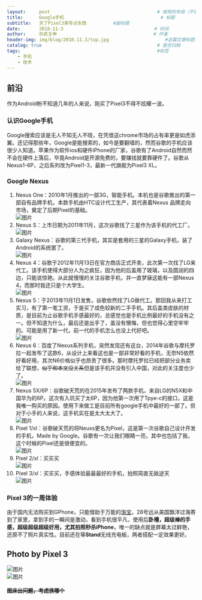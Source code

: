 ```yaml
---
layout:     post   				                        # 使用的布局（不需要改）
title:      Google手机   			            	        # 标题 
subtitle:   买了Pixel3来写点东西          #副标题
date:       2018-11-3            				       # 时间
author:     玖贰壬申					            	# 作者
header-img: img/blog/2018.11.3/top.jpg 	                   #这篇文章标题背景图片
catalog: true 					                     	# 是否归档
tags:							                     	#标签
    - 手机
    - 技术
---
```


## 前沿
作为Android粉不知道几年的人来说，刚买了Pixel3不得不炫耀一波。
### 认识Google手机
Google搜索应该是无人不知无人不晓，在凭借这chrome市场的占有率更是如虎添翼。还记得那些年，Google是能搜索的，如今是要翻墙的，然而谷歌的手机应该很少人知道。苹果作为软件ios和硬件iPhone的厂家，谷歌有了Android自然而然不会在硬件上落后，毕竟Android是开源免费的，要赚钱就要靠硬件了。谷歌从Nexus1-6P，之后系列改为Pixel1-3，最新一代旗舰为Pixel3 XL。

### Google Nexus
1. Nexus One：2010年1月推出的一部3G，智能手机。本机也是谷歌推出的第一部自有品牌手机，本款手机由HTC设计代工生产，其代表着Nexus 品牌走向市场，奠定了后期Pixel的基础。<br>
![图片](https://i.postimg.cc/PJxy2g9j/timg.jpg)
2. Nexus S：上市日期为2011年11月，这次谷歌找了三星作为该手机的代工厂。<br>
![图片](https://i.postimg.cc/Jncz4nr1/u-1921078615-3226703488-fm-26-gp-0.jpg)
3. Galaxy Nexus：谷歌的第三代手机，其实是套用的三星的Galaxy手机，装了Android的系统罢了。<br>
![图片](https://i.postimg.cc/m262rKsF/timg-1.jpg)
4. Nexus 4：谷歌于2012年11月13日在官方商店正式开卖，此次第一次找了LG来代工。该手机使得大部分人为之疯狂，因为他的后盖用了玻璃，以及圆润的四边，只能说惊艳。从此就慢慢的关注谷歌手机，并一直梦寐这能有一部Nexus 4，而那时我还只是个大学生。<br>
![图片](https://i.postimg.cc/Gm83TzLg/timg-2.jpg)
5. Nexus 5：于2013年11月1日发售，谷歌依然找了LG做代工。那回我从来打工实习，有了第一笔工资，于是买了成色较新的二手手机。其后盖类皮肤的材质，是目前为止谷歌手机手感最好的，总感觉也是手机比例最好的手机没有之一。但不知道为什么，最后还是出手了，虽没有懊悔，但也觉得心里空牢牢的。可能是用了新一代，前一代的手机怎么也没上代好吧。<br>
![图片](https://i.postimg.cc/JzfrNJtr/u-1612845651-1380640990-fm-26-gp-0.jpg)
6. Nexus 6：百度了Nexus系列手机，突然发现还有这台，2014年谷歌与摩托罗拉一起发布了这款6，从设计上来看这也是一部非常好看的手机，无奈N5依然好看好用，其次N6价格似乎也昂贵了很多。那时摩托罗拉已经把部分业务卖给了联想，~~似乎和本文没关系~~但是该手机并没有引入中国，对此的关注度也少了。<br>
![图片](https://i.postimg.cc/BvvvQs8D/u-1825568183-1493625604-fm-26-gp-0.jpg)
7. Nexus 5X/6P：谷歌破天荒的在2015年发布了两款手机，来自LG的N5X和中国华为的6P。这次有入坑买了太6P，因为他第一次用了Tpye-c的接口，这是我唯一购买的原因。使用下来做工是目前所有google手机中最好的一部了。但对于小手的人来说，这手机实在是太大太大了。<br>
![图片](https://i.postimg.cc/qBwZ2Tgg/timg.jpg)
8. Pixel 1/xl：谷歌破天荒的将Neuxs更名为Pixel，这是第一次谷歌自己设计开发的手机，Made by Google。谷歌有一次让我们眼睛一亮，其中也包括了我，这个时候的Pixel还是很便宜的。<br>
![图片](https://i.postimg.cc/442QJNmv/timg-2.jpg)
9. Pixel 2/xl：买买买<br>
![图片](https://i.postimg.cc/bv1mrXKy/timg-1.jpg)
10. Pixel 3/xl：买买买，手感体验最最最好的手机，拍照简直无敌逆天<br>
![图片](https://i.postimg.cc/YqgRbBC1/timg-3.jpg)

### Pixel 3的一周体验
由于国内无法购买到GPhone，只能借助于万能的[淘宝](https://www.taobao.com/)，28号远从美国飘洋过海寄到了家里，拿到手的一瞬间是激动，看到手机很平凡，使用后**卧槽，超级棒的手感，超级超级超级好用，尤其拍照秒杀iPhone**，唯一的缺点就是屏幕太过鲜艳，还原不了照片真实性。目前还在等**Stand**无线充电板，两者搭配一定效果更好。

## Photo by Pixel 3
![图片](https://i.postimg.cc/L4jmShyw/20181103144652.jpg)<br>
![图片](https://i.postimg.cc/Bb39bchy/201811031446521.jpg)<br><br>
~~**图床出问题，考虑换哪个**~~